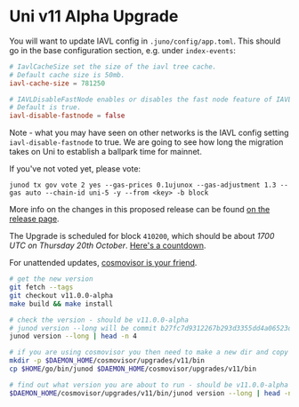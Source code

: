 # Uni v11 Alpha Upgrade

You will want to update IAVL config in `.juno/config/app.toml`. This should go in the base configuration section, e.g. under `index-events`:

```toml
# IavlCacheSize set the size of the iavl tree cache.
# Default cache size is 50mb.
iavl-cache-size = 781250

# IAVLDisableFastNode enables or disables the fast node feature of IAVL.
# Default is true.
iavl-disable-fastnode = false
```

Note - what you may have seen on other networks is the IAVL config setting `iavl-disable-fastnode` to true. We are going to see how long the migration takes on Uni to establish a ballpark time for mainnet.

If you've not voted yet, please vote:

    junod tx gov vote 2 yes --gas-prices 0.1ujunox --gas-adjustment 1.3 --gas auto --chain-id uni-5 -y --from <key> -b block

More info on the changes in this proposed release can be found [on the release page](https://github.com/CosmosContracts/juno/releases/tag/v11.0.0-alpha).

The Upgrade is scheduled for block `410200`, which should be about _1700 UTC on Thursday 20th October_. [Here's a countdown](https://testnet.mintscan.io/juno-testnet/blocks/410200).

For unattended updates, [cosmovisor is your friend](https://docs.junochain.com/validators/setting-up-cosmovisor).

```bash
# get the new version
git fetch --tags
git checkout v11.0.0-alpha
make build && make install

# check the version - should be v11.0.0-alpha
# junod version --long will be commit b27fc7d9312267b293d3355dd4a06523d76e247f
junod version --long | head -n 4

# if you are using cosmovisor you then need to make a new dir and copy this new binary
mkdir -p $DAEMON_HOME/cosmovisor/upgrades/v11/bin
cp $HOME/go/bin/junod $DAEMON_HOME/cosmovisor/upgrades/v11/bin

# find out what version you are about to run - should be v11.0.0-alpha
$DAEMON_HOME/cosmovisor/upgrades/v11/bin/junod version --long | head -n 4
```
